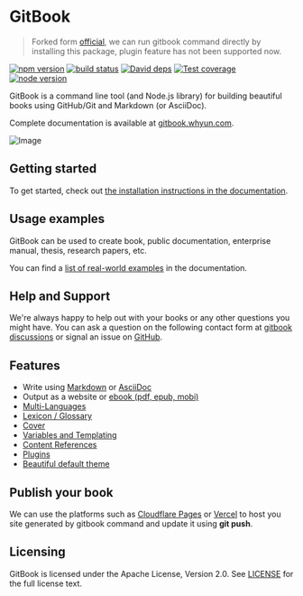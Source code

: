 GitBook
=======

> Forked form [official](https://github.com/GitbookIO/gitbook), we can run gitbook command directly by installing this package, plugin feature has not been supported now.

[![npm version][npm-image]][npm-url]
[![build status][github-action-image]][github-action-url]
[![David deps][david-image]][david-url]
[![Test coverage][coveralls-image]][coveralls-url]
[![node version][node-image]][node-url]

[npm-image]: https://img.shields.io/npm/v/@whyun/gitbook.svg?style=flat
[npm-url]: https://npmjs.org/package/@whyun/gitbook
[github-action-image]: https://github.com/yunnysunny/gitbook/actions/workflows/ci.yml/badge.svg
[github-action-url]: https://github.com/yunnysunny/gitbook/actions/workflows/ci.yml
[david-image]: https://img.shields.io/david/yunnysunny/@whyun/gitbook.svg?style=flat-square
[david-url]: https://david-dm.org/yunnysunny/@whyun/gitbook
[node-image]: https://img.shields.io/badge/node.js-%3E=_16-green.svg?style=flat-square
[node-url]: http://nodejs.org/download/
[coveralls-image]: https://img.shields.io/coveralls/yunnysunny/gitbook.svg?style=flat-square
[coveralls-url]: https://coveralls.io/r/yunnysunny/gitbook?branch=master

GitBook is a command line tool (and Node.js library) for building beautiful books using GitHub/Git and Markdown (or AsciiDoc).

Complete documentation is available at [gitbook.whyun.com](http://gitbook.whyun.com/).

![Image](https://raw.github.com/GitbookIO/gitbook/master/preview.png)

## Getting started

To get started, check out [the installation instructions in the documentation](docs/setup.md).

## Usage examples

GitBook can be used to create book, public documentation, enterprise manual, thesis, research papers, etc.

You can find a [list of real-world examples](docs/examples.md) in the documentation.

## Help and Support

We're always happy to help out with your books or any other questions you might have. You can ask a question on the following contact form at [gitbook discussions](https://github.com/yunnysunny/gitbook/discussions) or signal an issue on [GitHub](https://github.com/yunnysunny/gitbook).

## Features

* Write using [Markdown](http://gitbook.whyun.com/syntax/markdown.html) or [AsciiDoc](http://gitbook.whyun.com/syntax/asciidoc.html)
* Output as a website or [ebook (pdf, epub, mobi)](http://gitbook.whyun.com/ebook.html)
* [Multi-Languages](http://gitbook.whyun.com/languages.html)
* [Lexicon / Glossary](http://gitbook.whyun.com/lexicon.html)
* [Cover](http://gitbook.whyun.com/ebook.html)
* [Variables and Templating](http://gitbook.whyun.com/templating/)
* [Content References](http://gitbook.whyun.com/templating/conrefs.html)
* [Plugins](http://gitbook.whyun.com/plugins/)
* [Beautiful default theme](https://github.com/GitbookIO/theme-default)

## Publish your book

We can use the platforms such as [Cloudflare Pages](https://developers.cloudflare.com/pages/) or [Vercel](https://vercel.com/) to host you site generated by gitbook command and update it using **git push**.

## Licensing

GitBook is licensed under the Apache License, Version 2.0. See [LICENSE](LICENSE) for the full license text.
